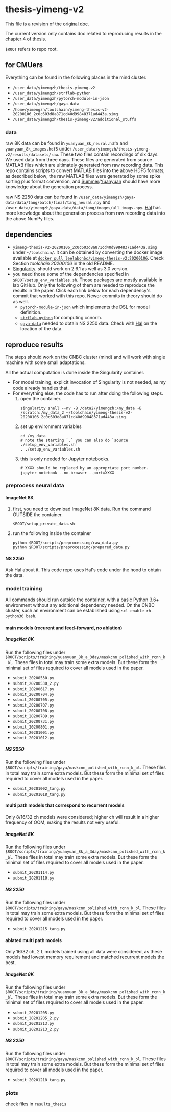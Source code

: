# thesis-yimeng-v2

This file is a revision of the [original doc](./README.old.md).

The current version only contains doc related to reproducing results
in the [chapter 4 of thesis](http://reports-archive.adm.cs.cmu.edu/anon/2021/abstracts/21-105.html).

`$ROOT` refers to repo root.


## for CMUers

Everything can be found in the following places in the mind cluster.

* `/user_data/yimengzh/thesis-yimeng-v2`
* `/user_data/yimengzh/strflab-python`
* `/user_data/yimengzh/pytorch-module-in-json`
* `/user_data/yimengzh/gaya-data`
* `/home/yimengzh/toolchain/yimeng-thesis-v2-20200106_2c0c603d8a871cd40d99848371ad443a.simg`
* `/user_data/yimengzh/thesis-yimeng-v2/additional_stuffs`

### data

raw 8K data can be found in `yuanyuan_8k_neural.hdf5` and `yuanyuan_8k_images.hdf5` under
`/user_data/yimengzh/thesis-yimeng-v2/results/datasets/raw`. These two files contain recordings of six days. We used
data from three days. These files are generated from source MATLAB files which are ultimately generated from raw recording
data. This repo contains scripts to convert MATLAB files into the above HDF5 formats, as described below; the raw MATLAB
files were generated by some spike sorting plus format conversion,
and [Summer](https://github.com/gehuang)/[Yuanyuan](https://github.com/aywi) should have more knowledge about the
generation process.

raw NS 2250 data can be found in `/user_data/yimengzh/gaya-data/data/tang/batch/final/tang_neural.npy` and
`/user_data/yimengzh/gaya-data/data/tang/images/all_imags.npy`. [Hal](https://github.com/hal-rock) has more knowledge
about the generation process from raw recording data into the above NumPy files.

## dependencies

* `yimeng-thesis-v2-20200106_2c0c603d8a871cd40d99848371ad443a.simg` under `~/toolchain/`. it can be obtained
  by converting the docker image available at
  [`docker pull leelabcnbc/yimeng-thesis-v2:20200106`](https://hub.docker.com/layers/leelabcnbc/yimeng-thesis-v2/20200106/images/sha256-6aa6babb9241a06839f0da8c4290c13677354eae796adfc2edb4177d5d7d9e15?context=repo).
  Check Section *toolchain 20200106* in the old README.
* [Singularity](https://github.com/hpcng/singularity). should work on 2.6.1 as well as 3.0 version.
* you need those some of the dependencies specified in `$ROOT/setup_env_variables.sh`. Those packages
are mostly available in lab GitHub. Only the following of them are needed to reproduce the results in the paper.
Click each link below for each dependency's commit that worked with this repo. Newer commits in theory should do as well.
    * [`pytorch-module-in-json`](https://github.com/leelabcnbc/pytorch-module-in-json/tree/083cef7d2dc688b0889b16c5085625d421dfa8a1)
      which implements the DSL for model definition.
    * [`strflab-python`](https://github.com/leelabcnbc/strflab-python/tree/34d6fbe1e79f07a9469ab86fb6a57a6a99fded79)
      for computing ccnorm.
    * [`gaya-data`](https://github.com/leelabcnbc/gaya-data/tree/761ae2aa88e37d8da9eeb5a09ad0b249a324a0c0) needed to obtain NS 2250 data.
      Check with [Hal](https://github.com/hal-rock) on the location of the data.

## reproduce results

The steps should work on the CNBC cluster (mind) and will work with single machine
with some small adaptations.

All the actual computation is done inside the Singularity container.

* For model training, explicit invocation of Singularity is not needed, as my code
already handles that.
* For everything else, the code has to run after doing the following steps.
    1. open the container.
       ```
       singularity shell --nv -B /data2/yimengzh:/my_data -B /scratch:/my_data_2 ~/toolchain/yimeng-thesis-v2-20200106_2c0c603d8a871cd40d99848371ad443a.simg
       ```
    2. set up environment variables
       ```
       cd /my_data
       # note the starting `.` you can also do `source ./setup_env_variables.sh`
       . ./setup_env_variables.sh
       ```
    3. this is only needed for Jupyter notebooks.
       ```
       # XXXX should be replaced by an appropriate port number.
       jupyter notebook --no-browser --port=XXXX
       ```

### preprocess neural data

#### ImageNet 8K

1. first, you need to download ImageNet 8K data. Run the command OUTSIDE the container.
   ```
   $ROOT/setup_private_data.sh
   ```
2. run the following inside the container
   ```
   python $ROOT/scripts/preprocessing/raw_data.py
   python $ROOT/scripts/preprocessing/prepared_data.py
   ```

#### NS 2250

Ask Hal about it. This code repo uses Hal's code under the hood
to obtain the data.

### model training

All commands should run outside the container, with a basic Python 3.6+ environment
without any additional dependency needed. On the CNBC cluster, such an environment
can be established using `scl enable rh-python36 bash`.

#### main models (recurent and feed-forward, no ablation)

##### ImageNet 8K

Run the following files under `$ROOT/scripts/training/yuanyuan_8k_a_3day/maskcnn_polished_with_rcnn_k_bl`.
These files in total may train some extra models. But these form the minimal set
of files required to cover all models used in the paper.

* `submit_20200530.py`
* `submit_20200530_2.py`
* `submit_20200617.py`
* `submit_20200704.py`
* `submit_20200705.py`
* `submit_20200707.py`
* `submit_20200708.py`
* `submit_20200709.py`
* `submit_20200731.py`
* `submit_20200801.py`
* `submit_20201001.py`
* `submit_20201012.py`

##### NS 2250


Run the following files under `$ROOT/scripts/training/gaya/maskcnn_polished_with_rcnn_k_bl`.
These files in total may train some extra models. But these form the minimal set
of files required to cover all models used in the paper.

* `submit_20201002_tang.py`
* `submit_20201018_tang.py`

#### multi path models that correspond to recurrent models

Only 8/16/32 ch models were considered; higher ch will result
in a higher frequency of OOM, making the results not very useful.

##### ImageNet 8K

Run the following files under `$ROOT/scripts/training/yuanyuan_8k_a_3day/maskcnn_polished_with_rcnn_k_bl`.
These files in total may train some extra models. But these form the minimal set
of files required to cover all models used in the paper.

* `submit_20201114.py`
* `submit_20201118.py`

##### NS 2250

Run the following files under `$ROOT/scripts/training/gaya/maskcnn_polished_with_rcnn_k_bl`.
These files in total may train some extra models. But these form the minimal set
of files required to cover all models used in the paper.

* `submit_20201215_tang.py`


#### ablated multi path models

Only 16/32 ch, 2 L models trained using all data were considered, as these models had lowest
memory requirement and matched recurrent models the best.

##### ImageNet 8K

Run the following files under `$ROOT/scripts/training/yuanyuan_8k_a_3day/maskcnn_polished_with_rcnn_k_bl`.
These files in total may train some extra models. But these form the minimal set
of files required to cover all models used in the paper.

* `submit_20201205.py`
* `submit_20201205_2.py`
* `submit_20201213.py`
* `submit_20201213_2.py`

##### NS 2250

Run the following files under `$ROOT/scripts/training/gaya/maskcnn_polished_with_rcnn_k_bl`.
These files in total may train some extra models. But these form the minimal set
of files required to cover all models used in the paper.

* `submit_20201218_tang.py`

### plots

check files in `results_thesis`
